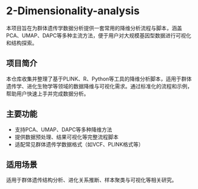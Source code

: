 # 2-Dimensionality-analysis
本项目旨在为群体遗传学数据分析提供一套常用的降维分析流程与脚本，涵盖PCA、UMAP、DAPC等多种主流方法，便于用户对大规模基因型数据进行可视化和结构探索。

## 项目简介
本仓库收集并整理了基于PLINK、R、Python等工具的降维分析脚本，适用于群体遗传学、进化生物学等领域的数据降维与可视化需求。通过标准化的流程和示例，帮助用户快速上手并完成数据分析。

## 主要功能
- 支持PCA、UMAP、DAPC等多种降维方法
- 提供数据预处理、结果可视化等完整流程脚本
- 适配常见群体遗传学数据格式（如VCF、PLINK格式等）

## 适用场景
适用于群体遗传结构分析、进化关系推断、样本聚类与可视化等相关研究。
